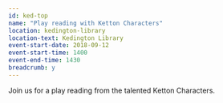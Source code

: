 ```yaml
---
id: ked-top
name: "Play reading with Ketton Characters"
location: kedington-library
location-text: Kedington Library
event-start-date: 2018-09-12
event-start-time: 1400
event-end-time: 1430
breadcrumb: y
---
```


Join us for a play reading from the talented Ketton Characters.
